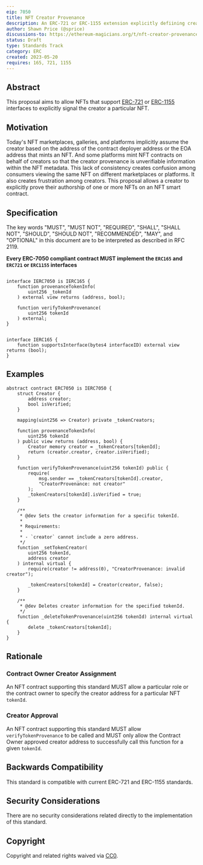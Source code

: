 ```yaml
---
eip: 7050
title: NFT Creator Provenance
description: An ERC-721 or ERC-1155 extension explicitly defiining creator provenance.
author: Shawn Price (@sprice)
discussions-to: https://ethereum-magicians.org/t/nft-creator-provenance-standard/14259
status: Draft
type: Standards Track
category: ERC
created: 2023-05-20
requires: 165, 721, 1155
---
```


## Abstract

This proposal aims to allow NFTs that support [ERC-721](./eip-721.md) or [ERC-1155](./eip-1155.md) interfaces to explicitly signal the creator a particular NFT.

## Motivation

Today's NFT marketplaces, galleries, and platforms implicitly assume the creator based on the address of the contract deployer address or the EOA address that mints an NFT. And some platforms mint NFT contracts on behalf of creators so that the creator provenance is unverifiable information within the NFT metadata. This lack of consistency creates confusion among consumers viewing the same NFT on different marketplaces or platforms. It also creates frustration among creators. This proposal allows a creator to explicitly prove their authorship of one or more NFTs on an NFT smart contract.

## Specification

The key words "MUST", "MUST NOT", "REQUIRED", "SHALL", "SHALL NOT", "SHOULD", "SHOULD NOT", "RECOMMENDED", "MAY", and "OPTIONAL" in this document are to be interpreted as described in RFC 2119.

**Every ERC-7050 compliant contract MUST implement the `ERC165` and `ERC721` or `ERC1155` interfaces**

```solidity

interface IERC7050 is IERC165 {
    function provenanceTokenInfo(
        uint256 _tokenId
    ) external view returns (address, bool);

    function verifyTokenProvenance(
        uint256 tokenId
    ) external;
}


interface IERC165 {
    function supportsInterface(bytes4 interfaceID) external view returns (bool);
}
```

## Examples

```solidity
abstract contract ERC7050 is IERC7050 {
    struct Creator {
        address creator;
        bool isVerified;
    }

    mapping(uint256 => Creator) private _tokenCreators;

    function provenanceTokenInfo(
        uint256 tokenId
    ) public view returns (address, bool) {
        Creator memory creator = _tokenCreators[tokenId];
        return (creator.creator, creator.isVerified);
    }

    function verifyTokenProvenance(uint256 tokenId) public {
        require(
            msg.sender == _tokenCreators[tokenId].creator,
            "CreatorProvenance: not creator"
        );
        _tokenCreators[tokenId].isVerified = true;
    }

    /**
     * @dev Sets the creator information for a specific tokenId.
     *
     * Requirements:
     *
     * - `creator` cannot include a zero address.
     */
    function _setTokenCreator(
        uint256 tokenId,
        address creator
    ) internal virtual {
        require(creator != address(0), "CreatorProvenance: invalid creator");

        _tokenCreators[tokenId] = Creator(creator, false);
    }

    /**
     * @dev Deletes creator information for the specified tokenId.
     */
    function _deleteTokenProvenance(uint256 tokenId) internal virtual {
        delete _tokenCreators[tokenId];
    }
}
```

## Rationale

### Contract Owner Creator Assignment

An NFT contract supporting this standard MUST allow a particular role or the contract owner to specify the creator address for a particular NFT `tokenId`.

### Creator Approval

An NFT contract supporting this standard MUST allow `verifyTokenProvenance` to be called and MUST only allow the Contract Owner approved creator address to successfully call this function for a given `tokenId`.

## Backwards Compatibility

This standard is compatible with current ERC-721 and ERC-1155 standards.

## Security Considerations

There are no security considerations related directly to the implementation of this standard.

## Copyright

Copyright and related rights waived via [CC0](../LICENSE.md).
